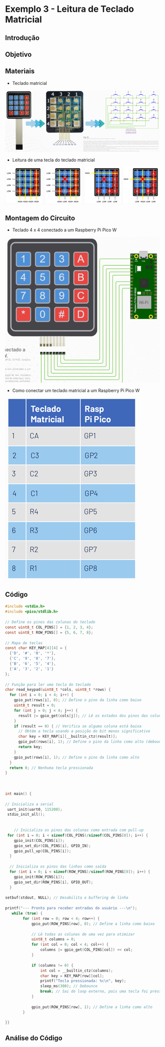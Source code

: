 # Exemplo 3 - Leitura de Teclado Matricial

## Introdução


## Objetivo


## Materiais 

* Teclado matricial

![Figura 8](https://github.com/ubiratantavares/embarcatech_repository/blob/main/unidade4/capitulo2/exemplo3_1.png)

* Leitura de uma tecla do teclado matricial

![Figura 9](https://github.com/ubiratantavares/embarcatech_repository/blob/main/unidade4/capitulo2/exemplo3_2.png)


## Montagem do Circuito

* Teclado 4 x 4 conectado a um Raspberry Pi Pico W

![Figura 10](https://github.com/ubiratantavares/embarcatech_repository/blob/main/unidade4/capitulo2/exemplo3_3.png)

* Como conectar um teclado matricial a um Raspberry Pi Pico W

![Figura 11](https://github.com/ubiratantavares/embarcatech_repository/blob/main/unidade4/capitulo2/exemplo3_4.png)


## Código


```C
#include <stdio.h>
#include <pico/stdlib.h>

// Define os pinos das colunas do teclado
const uint8_t COL_PINS[] = {1, 2, 3, 4}; 
const uint8_t ROW_PINS[] = {5, 6, 7, 8};

// Mapa de teclas 
const char KEY_MAP[4][4] = {
  {'D', '#', '0', '*'},
  {'C', '9', '8', '7'},
  {'B', '6', '5', '4'},
  {'A', '3', '2', '1'}
};

// Função para ler uma tecla do teclado
char read_keypad(uint8_t *cols, uint8_t *rows) {
  for (int i = 0; i < 4; i++) {
    gpio_put(rows[i], 0); // Define o pino da linha como baixo
    uint8_t result = 0;
    for (int j = 0; j < 4; j++) {
      result |= gpio_get(cols[j]); // Lê os estados dos pinos das colunas
    }
    if (result == 0) { // Verifica se alguma coluna está baixa
      // Obtém a tecla usando a posição do bit menos significativo
      char key = KEY_MAP[i][__builtin_ctz(result)]; 
      gpio_put(rows[i], 1); // Define o pino da linha como alto (debounce)
      return key;
    }
    gpio_put(rows[i], 1); // Define o pino da linha como alto
  }
  return 0; // Nenhuma tecla pressionada
}



int main() {

// Inicializa a serial
 uart_init(uart0, 115200);
 stdio_init_all();


    // Inicializa os pinos das colunas como entrada com pull-up
 for (int i = 0; i < sizeof(COL_PINS)/sizeof(COL_PINS[0]); i++) {
    gpio_init(COL_PINS[i]);
    gpio_set_dir(COL_PINS[i], GPIO_IN);
    gpio_pull_up(COL_PINS[i]);
  }

  // Inicializa os pinos das linhas como saída
  for (int i = 0; i < sizeof(ROW_PINS)/sizeof(ROW_PINS[0]); i++) {
    gpio_init(ROW_PINS[i]);
    gpio_set_dir(ROW_PINS[i], GPIO_OUT);
  }

setbuf(stdout, NULL); // Desabilita o buffering de linha

printf("--- Pronto para receber entradas do usuário ---\n");
   while (true) {
        for (int row = 0; row < 4; row++) {
            gpio_put(ROW_PINS[row], 0); // Define a linha como baixo

            // Lê todas as colunas de uma vez para otimizar
            uint8_t columns = 0;
            for (int col = 0; col < 4; col++) {
                columns |= gpio_get(COL_PINS[col]) << col;
            }

            if (columns != 0) {
                int col = __builtin_ctz(columns);
                char key = KEY_MAP[row][col];
                printf("Tecla pressionada: %c\n", key);
                sleep_ms(300); // Debounce
                break; // Sai do loop externo, pois uma tecla foi pressionada
            }

            gpio_put(ROW_PINS[row], 1); // Define a linha como alto
        }
  
}}
```

## Análise do Código

